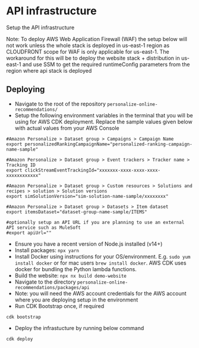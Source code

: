 # API infrastructure
Setup the API infrastructure

Note: To deploy AWS Web Application Firewall (WAF) the setup below will not work unless the whole stack is deployed in us-east-1 region as CLOUDFRONT scope for WAF is only applicable for us-east-1. The workaround for this will be to deploy the website stack + distribution in us-east-1 and use SSM to get the required runtimeConfig parameters from the region where api stack is deployed

## Deploying
* Navigate to the root of the repository `personalize-online-recommendations/`
* Setup the following environment variables in the terminal that you will be using for AWS CDK deployment. Replace the sample values given below with actual values from your AWS Console
```
#Amazon Personalize > Dataset group > Campaigns > Campaign Name
export personalizedRankingCampaignName="personalized-ranking-campaign-name-sample"

#Amazon Personalize > Dataset group > Event trackers > Tracker name > Tracking ID
export clickStreamEventTrackingId="xxxxxxx-xxxx-xxxx-xxxx-xxxxxxxxxxxx"

#Amazon Personalize > Dataset group > Custom resources > Solutions and recipes > solution > Solution versions
export simSolutionVersion="sim-solution-name-sample/xxxxxxxx"

#Amazon Personalize > Dataset group > Datasets > Item dataset
export itemsDataset="dataset-group-name-sample/ITEMS"

#optionally setup an API URL if you are planning to use an external API service such as MuleSoft
#export apiUrl=""
```

* Ensure you have a recent version of Node.js installed (v14+)
* Install packages: `npx yarn` 
* Install Docker using instructions for your OS/environment. E.g. `sudo yum install docker` or for mac users `brew install docker`. AWS CDK uses docker for bundling the Python lambda functions. 
* Build the website: `npx nx build demo-website` 
* Navigate to the directory `personalize-online-recommendations/packages/api`
* Note: you will need the AWS account credentials for the AWS account where you are deploying setup in the environment
* Run CDK Bootstrap once, if required 
```
cdk bootstrap
```
* Deploy the infrastucture by running below command
```
cdk deploy
```